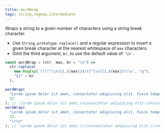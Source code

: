 ```yaml
---
title: wordWrap
tags: string,regexp,intermediate
---
```


Wraps a string to a given number of characters using a string break character.

- Use `String.prototype.replace()` and a regular expression to insert a given break character at the nearest whitespace of `max` characters.
- Omit the third argument, `br`, to use the default value of `'\n'`.

```js
const wordWrap = (str, max, br = "\n") =>
  str.replace(
    new RegExp(`(?![^\\n]{1,${max}}$)([^\\n]{1,${max}})\\s`, "g"),
    "$1" + br
  );
```

```js
wordWrap(
  "Lorem ipsum dolor sit amet, consectetur adipiscing elit. Fusce tempus.",
  32
); // 'Lorem ipsum dolor sit amet,\nconsectetur adipiscing elit.\nFusce tempus.'
wordWrap(
  "Lorem ipsum dolor sit amet, consectetur adipiscing elit. Fusce tempus.",
  32,
  "\r\n"
); // 'Lorem ipsum dolor sit amet,\r\nconsectetur adipiscing elit.\r\nFusce tempus.'
```
